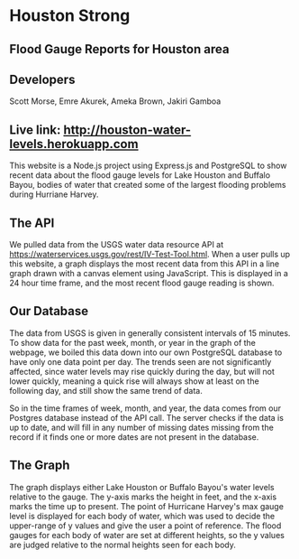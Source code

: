 # Houston Strong
## Flood Gauge Reports for Houston area

## Developers
Scott Morse, Emre Akurek, Ameka Brown, Jakiri Gamboa

## Live link: http://houston-water-levels.herokuapp.com

This website is a Node.js project using Express.js and PostgreSQL to show recent data about the flood gauge levels for Lake Houston and Buffalo Bayou, bodies of water that created some of the largest flooding problems during Hurriane Harvey.

## The API
We pulled data from the USGS water data resource API at https://waterservices.usgs.gov/rest/IV-Test-Tool.html.  When a user pulls up this website, a graph displays the most recent data from this API in a line graph drawn with a canvas element using JavaScript.  This is displayed in a 24 hour time frame, and the most recent flood gauge reading is shown.

## Our Database
The data from USGS is given in generally consistent intervals of 15 minutes.  To show data for the past week, month, or year in the graph of the webpage, we boiled this data down into our own PostgreSQL database to have only one data point per day.  The trends seen are not significantly affected, since water levels may rise quickly during the day, but will not lower quickly, meaning a quick rise will always show at least on the following day, and still show the same trend of data.  

So in the time frames of week, month, and year, the data comes from our Postgres database instead of the API call.  The server checks if the data is up to date, and will fill in any number of missing dates missing from the record if it finds one or more dates are not present in the database.

## The Graph
The graph displays either Lake Houston or Buffalo Bayou's water levels relative to the gauge.  The y-axis marks the height in feet, and the x-axis marks the time up to present.  The point of Hurricane Harvey's max gauge level is displayed for each body of water, which was used to decide the upper-range of y values and give the user a point of reference.  The flood gauges for each body of water are set at different heights, so the y values are judged relative to the normal heights seen for each body.